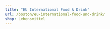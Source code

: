 ```yaml
---
title: "EU International Food & Drink"
url: /boston/eu-international-food-und-drink/
shop: Lebensmittel
---
```

